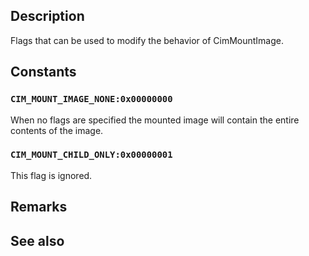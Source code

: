 ## Description

Flags that can be used to modify the behavior of CimMountImage.

## Constants

### `CIM_MOUNT_IMAGE_NONE:0x00000000`

When no flags are specified the mounted image will contain the entire contents of the image.

### `CIM_MOUNT_CHILD_ONLY:0x00000001`

This flag is ignored.

## Remarks

## See also